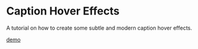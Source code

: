 
Caption Hover Effects
=========
A tutorial on how to create some subtle and modern caption hover effects.

[demo](http://tympanus.net/Tutorials/CaptionHoverEffects/)
